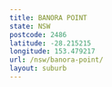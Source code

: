 ```yaml
---
title: BANORA POINT
state: NSW
postcode: 2486
latitude: -28.215215
longitude: 153.479217
url: /nsw/banora-point/
layout: suburb
---
```

